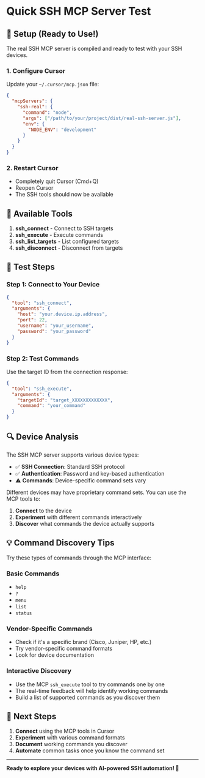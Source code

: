 # Quick SSH MCP Server Test

## 🚀 Setup (Ready to Use!)

The real SSH MCP server is compiled and ready to test with your SSH devices.

### 1. Configure Cursor

Update your `~/.cursor/mcp.json` file:

```json
{
  "mcpServers": {
    "ssh-real": {
      "command": "node",
      "args": ["/path/to/your/project/dist/real-ssh-server.js"],
      "env": {
        "NODE_ENV": "development"
      }
    }
  }
}
```

### 2. Restart Cursor
- Completely quit Cursor (Cmd+Q)
- Reopen Cursor
- The SSH tools should now be available

## 🔧 Available Tools

1. **ssh_connect** - Connect to SSH targets
2. **ssh_execute** - Execute commands  
3. **ssh_list_targets** - List configured targets
4. **ssh_disconnect** - Disconnect from targets

## 📝 Test Steps

### Step 1: Connect to Your Device
```json
{
  "tool": "ssh_connect",
  "arguments": {
    "host": "your.device.ip.address",
    "port": 22,
    "username": "your_username",
    "password": "your_password"
  }
}
```

### Step 2: Test Commands
Use the target ID from the connection response:

```json
{
  "tool": "ssh_execute",
  "arguments": {
    "targetId": "target_XXXXXXXXXXXXX",
    "command": "your_command"
  }
}
```

## 🔍 Device Analysis

The SSH MCP server supports various device types:
- ✅ **SSH Connection**: Standard SSH protocol
- ✅ **Authentication**: Password and key-based authentication
- ⚠️ **Commands**: Device-specific command sets vary

Different devices may have proprietary command sets. You can use the MCP tools to:

1. **Connect** to the device
2. **Experiment** with different commands interactively
3. **Discover** what commands the device actually supports

## 💡 Command Discovery Tips

Try these types of commands through the MCP interface:

### Basic Commands
- `help`
- `?`
- `menu`
- `list`
- `status`

### Vendor-Specific Commands
- Check if it's a specific brand (Cisco, Juniper, HP, etc.)
- Try vendor-specific command formats
- Look for device documentation

### Interactive Discovery
- Use the MCP `ssh_execute` tool to try commands one by one
- The real-time feedback will help identify working commands
- Build a list of supported commands as you discover them

## 🎯 Next Steps

1. **Connect** using the MCP tools in Cursor
2. **Experiment** with various command formats
3. **Document** working commands you discover
4. **Automate** common tasks once you know the command set

---

**Ready to explore your devices with AI-powered SSH automation! 🚀** 